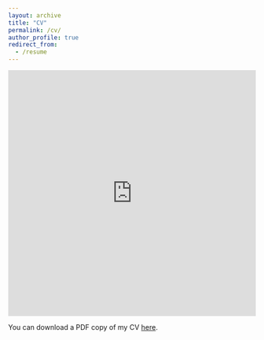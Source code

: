 ```yaml
---
layout: archive
title: "CV"
permalink: /cv/
author_profile: true
redirect_from:
  - /resume
---
```


<iframe src="https://aadair3.github.io/files/Adair_CV.pdf" width="100%" height="500" frameborder="no" border="0" marginwidth="0" marginheight="0"></iframe>

You can download a PDF copy of my CV [here](https://aadair3.github.io/files/Adair_CV.pdf).
